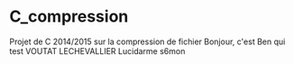 # C_compression
Projet de C 2014/2015 sur la compression de fichier Bonjour, c'est Ben qui test 
VOUTAT LECHEVALLIER Lucidarme s6mon
